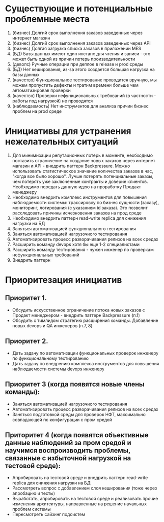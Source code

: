 # Существующие и потенциальные проблемные места
1. (бизнес) Долгий срок выполнения заказов заведенных через интернет магазин
2. (бизнес) Долгий срок выполнения заказов заведенных через API
3. (бизнес) Долгая загрузка списка заказов в приложении MES
4. (БД) Базы данных имеют один инстанс для чтения и записи - это может быть одной из причин потерь производительности
5. (девопс) Ручные операции при деплое в release и prod среды
6. (БД) Нет кеширования, из-за этого создается большая нагрузка на базы данных
7. (качество) Функциональное тестирование проводится вручную, мы можем пропустить дефекты и тратим времени больше чем автоматизировав проверки
8. (качество) Проверки нефункциональных требований (в частности - работы под нагрузкой) не проводятся
9. (наблюдаемость) Нет инструментов для анализа причин бизнес проблем на prod среде 

#  Инициативы для устранения нежелательных ситуаций
1. Для минимизации репутационных потерь в моменте, необходимо поставить ограничение на создание новых заказов через интернет магазин и API - внедрить паттерн Backpressure. Можно использовать статистическое значение количества заказов в час, "когда все было хорошо". Лучше потерять потенциальные заказы, чем потерять уже заключенные контракты и доверие клиентов. Необходимо передать данную идею на проработку Продакт менеджеру
2. Необходимо внедрить комплекс инструментов для повышения наблюдаемости системы: трассировку по бизнес сущности (заказу), мониторинг, логирования (с указанием id заказа). Это позволит расследовать причины исчезновения заказов на прод среде
3. Необходимо внедрить паттерн read-write replica для снижения нагрузки на БД
4. Заняться автоматизацией функционального тестирования
5. Заняться автоматизацией нагрузочного тестирования
6. Автоматизировать процесс разворачивания релизов на всех средах
7. Расширить команду devops хотя бы еще 1-2 специалистами
8. Расширить команду тестирования - нужен инженер по проверкам нефункциональных требований
9. Внедрить паттерн 


#  Приоритезация инициатив
## Приоритет 1. 
- Обсудить искусственное ограничение потока новых заказов с Продакт менеджером - внедрить паттерн Backpressure (п.1)
- Обсудить с тимлидом стратегию расширения команды. Добавление новых devops и QA инженеров (п.7, 8)
## Приоритет 2. 
- Дать задачу по автоматизации функциональных проверок инженеру по функциональному тестированию
- Дать задачу по внедрению комплекса инструментов для повышения наблюдаемости системы devops инженеру
## Приоритет 3 (когда появятся новые члены команды):
- Заняться автоматизацией нагрузочного тестирования
- Автоматизировать процесс разворачивания релизов на всех средах
- Заняться подготовкой среды для проверок НФТ, максимально совпадающей по конфигурации с пром средой
## Приторитет 4 (когда появятся объективные данные наблюдений за пром средой и научимся воспроизводить проблемы, связанные с избыточной нагрузкой на тестовой среде):
- Апробировать на тестовой среде и внедрить паттерн read-write replica для снижения нагрузки на БД
- Рассмотреть вопрос с добавлением слоя кеширования (тоже через апробацию и тесты)
- Выработать, апробировать на тестовой среде и реализовать прочие изменения архитектуры, направленные на решение начальных проблем системы
- Пересмотреть сайзинг подсистем
